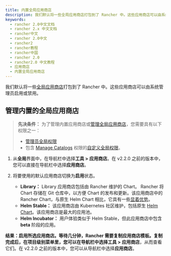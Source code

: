 ```yaml
---
title: 内置全局应用商店
description: 我们默认将一些全局应用商店打包到了 Rancher 中。这些应用商店可以由系统管理员启用或禁用。
keywords:
  - rancher 2.0中文文档
  - rancher 2.x 中文文档
  - rancher中文
  - rancher 2.0中文
  - rancher2
  - rancher教程
  - rancher中国
  - rancher 2.0
  - rancher2.0 中文教程
  - 应用商店
  - 内置全局应用商店
---
```


我们默认将一些[全局应用商店](/docs/rancher2/catalog/_index)打包到了 Rancher 中。这些应用商店可以由系统管理员启用或禁用。

## 管理内置的全局应用商店

> **先决条件：** 为了管理内置应用商店或[管理全局应用商店](/docs/rancher2/catalog/adding-catalogs/_index)，您需要具有以下权限之一：
>
> - [管理员全局权限](/docs/rancher2/admin-settings/rbac/global-permissions/_index)
> - 包含 [Manage Catalogs](/docs/rancher2/admin-settings/rbac/global-permissions/_index) 权限的[自定义全局权限](/docs/rancher2/dmin-settings/rbac/global-permissions/_index)。

1. 从**全局**界面中，在导航栏中选择**工具 > 应用商店**。在 v2.2.0 之前的版本中，您可以直接在导航栏中选择**应用商店**。

2. 将要使用的默认应用商店切换为**启用**状态。

   - **Library：** Library 应用商店包括由 Rancher 维护的 Chart。 Rancher 将 Chart 存储在 Git 仓库中，以方便 Chart 的发布和更新。该应用商店中的 Rancher Chart，与原生 Helm Chart 相比，它具有一些[显着优势](/docs/rancher2/catalog/creating-apps/_index)。
   - **Helm Stable：** 该应用商店由 Kubernetes 社区维护，包括原生 [Helm Chart](https://helm.sh/docs/chart_template_guide/)。该应用商店是最大的应用池。
   - **Helm Incubator：** 用户体验类似于 Helm Stable，但此应用商店中包含 **beta** 阶段的应用。

**结果：**启用所选应用商店。等待几分钟，Rancher 需要复制应用商店模板。复制完成后，在项目级别菜单里，您可以在导航栏中选择**工具 > 应用商店**，从而查看它们。在 v2.2.0 之前的版本中，您可以从导航栏中选择**应用商店**。
